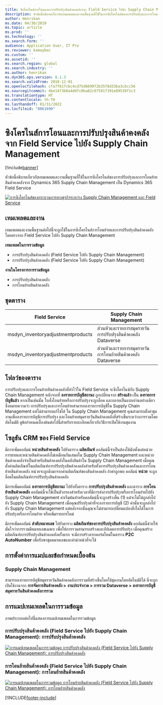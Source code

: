 ```yaml
---
title: ซิงโครไนส์การโอนและการปรับปรุงสินค้าคงคลังจาก Field Service ไปยัง Supply Chain Management
description: หัวข้อนี้อธิบายเกี่ยวกับเทมเพลตและงานพื้นฐานที่ใช้ในการซิงโครไนส์ของการปรับปรุงและการโอนย้ายสินค้าคงคลังจาก Dynamics 365 Supply Chain Management เป็น Dynamics 365 Field Service
author: Henrikan
ms.date: 04/30/2019
ms.topic: article
ms.prod: ''
ms.technology: ''
ms.search.form: ''
audience: Application User, IT Pro
ms.reviewer: kamaybac
ms.custom: ''
ms.assetid: ''
ms.search.region: global
ms.search.industry: ''
ms.author: henrikan
ms.dyn365.ops.version: 8.1.3
ms.search.validFrom: 2018-12-01
ms.openlocfilehash: cfa7f617cbc4cd75d669972b35f8d33ba3cbcc56
ms.sourcegitcommit: 4be1473b0a4ddfc0ba82c07591f391e89538f1c3
ms.translationtype: HT
ms.contentlocale: th-TH
ms.lasthandoff: 01/31/2022
ms.locfileid: "8061690"
---
```

# <a name="synchronize-inventory-transfers-and-adjustments-from-field-service-to-supply-chain-management"></a>ซิงโครไนส์การโอนและการปรับปรุงสินค้าคงคลังจาก Field Service ไปยัง Supply Chain Management

[!include[banner](../includes/banner.md)]



หัวข้อนี้อธิบายเกี่ยวกับเทมเพลตและงานพื้นฐานที่ใช้ในการซิงโครไนส์ของการปรับปรุงและการโอนย้ายสินค้าคงคลังจาก Dynamics 365 Supply Chain Management เป็น Dynamics 365 Field Service

[![การซิงโครไนส์ของกระบวนการทางธุรกิจระหว่าง Supply Chain Management และ Field Service](./media/FSTransAdjOW.png)](./media/FSTransAdjOW.png)

## <a name="templates-and-tasks"></a>เทมเพลตและงาน
เทมเพลตและงานพื้นฐานต่อไปนี้จะถูกใช้ในการซิงโครไนส์การโอนย้ายและการปรับปรุงสินค้าคงคลังโดยตรงจาก Field Service ไปยัง Supply Chain Management

**เทมเพลตในการรวมข้อมูล**
- การปรับปรุงสินค้าคงคลัง (Field Service ไปยัง Supply Chain Management)
- การปรับปรุงสินค้าคงคลัง (Field Service ไปยัง Supply Chain Management)

**งานในโครงการการรวมข้อมูล**
- การปรับปรุงสินค้าคงคลัง
- การโอนย้ายสินค้าคงคลัง

## <a name="table-set"></a>ชุดตาราง
| Field Service                     | Supply Chain Management                          |
|-----------------------------------|----------------------------------------------------|
| msdyn_inventoryadjustmentproducts | ส่วนหัวและรายการสมุดรายวันการปรับปรุงสินค้าคงคลัง Dataverse |
| msdyn_inventoryadjustmentproducts | ส่วนหัวและรายการสมุดรายวันการโอนย้ายสินค้าคงคลัง Dataverse   |

## <a name="table-flow"></a>โฟลว์ของตาราง
การปรับปรุงและการโอนย้ายสินค้าคงคลังที่ทำไว้ใน Field Service จะซิงโครไนซ์กับ Supply Chain Management หลังจากที่ **ลงรายการบัญชีสถานะ** ถูกเปลี่ยนจาก **สร้างแล้ว** เป็น **ลงรายการบัญชีแล้ว** หากเป็นเช่นนั้น ใบสั่งโอนย้ายหรือการปรับปรุงจะถูกล็อค และกลายเป็นแบบอ่านอย่างเดียว ซึ่งหมายความว่า การปรับปรุงและการโอนย้ายสามารถลงรายการบัญชีใน Supply Chain Management แต่ไม่สามารถแก้ไขได้ ใน Supply Chain Management คุณสามารถตั้งค่าชุดงานเพื่อลงรายการบัญชีการปรับปรุง และโอนย้ายสมุดรายวันสินค้าคงคลังที่สร้างขึ้นระหว่างการรวมโดยอัตโนมัติ ดูข้อกำหนดเบื้องต้นต่อไปนี้สำหรับรายละเอียดเกี่ยวกับวิธีการเปิดใช้งานชุดงาน

## <a name="field-service-crm-solution"></a>โซลูชัน CRM ของ Field Service 
มีการเพิ่มคอลัมน์ **หน่วยสินค้าคงคลัง** ไปยังตาราง **ผลิตภัณฑ์** คอลัมน์นี้จำเป็นต้องใช้นับตั้งแต่หน่วยการขายและหน่วยสินค้าคงคลังไม่เหมือนกันเสมอใน Supply Chain Management และหน่วยสินค้าคงคลังจำเป็นสำหรับสินค้าคงคลังในคลังสินค้าใน Supply Chain Management
เมื่อคุณตั้งค่าผลิตภัณฑ์ในผลิตภัณฑ์การปรับปรุงสินค้าคงคลังสำหรับทั้งการปรับปรุงสินค้าคงคลังและการโอนย้ายสินค้าคงคลัง หน่วยจะถูกดึงมาจากค่าผลิตภัณฑ์ของสินค้าคงคลัง ถ้าค่าถูกพบ คอลัมน์ **หน่วย** จะถูกล็อคในผลิตภัณฑ์การปรับปรุงสินค้าคงคลัง

มีการเพิ่มคอลัมน์ **ลงรายการบัญชีสถานะ** ไปยังทั้งตาราง **การปรับปรุงสินค้าคงคลัง** และตาราง **การโอนย้ายสินค้าคงคลัง** คอลัมน์นี้จะใช้เป็นตัวกรองสำหรับเวลาที่มีการส่งการปรับปรุงหรือการโอนย้ายไปยัง Supply Chain Management ค่าเริ่มต้นสำหรับคอลัมน์นี้จะถูกสร้างขึ้น (1) แต่จะไม่ได้ถูกส่งไปยัง Supply Chain Management เมื่อคุณปรับปรุงค่าที่จะลงรายการบัญชี (2) ค่านั้นจะถูกส่งไปยัง Supply Chain Management แต่หลังจากนั้นคุณจะไม่สามารถเปลี่ยนแปลงสิ่งใดได้ในการปรับปรุงหรือการโอนย้าย หรือเพิ่มรายการใหม่

มีการเพิ่มคอลัมน์ **ลำดับหมายเลข** ไปยังตาราง **ผลิตภัณฑ์ของการปรับปรุงสินค้าคงคลัง** คอลัมน์นี้ช่วยให้มั่นใจว่าการรวมมีหมายเลขเฉพาะ เพื่อให้การรวมสามารถสร้างและอัปเดตการปรับปรุง เมื่อคุณสร้างผลิตภัณฑ์การปรับปรุงสินค้าคงคลังครั้งแรก จะมีการสร้างเรกคอร์ดใหม่ในตาราง **P2C AutoNumber** เพื่อรักษาชุดหมายเลขและคำนำหน้าที่จะใช้

## <a name="prerequisites-and-mapping-setup"></a>การตั้งค่าการแมปและข้อกำหนดเบื้องต้น

### <a name="supply-chain-management"></a>Supply Chain Management
สามารถลงรายการบัญชีสมุดรายวันสินค้าคงคลังการรวมที่สร้างขึ้นโดยใช้ชุดงานโดยอัตโนมัติได้ นี่จะถูกเปิดใช้งานจาก **การจัดการสินค้าคงคลัง > งานประจำงวด > การรวม Dataverse > ลงรายการบัญชีสมุดรายวันสินค้าคงคลังการรวม**

## <a name="template-mapping-in-data-integration"></a>การแมปเทมเพลตในการรวมข้อมูล

ภาพประกอบต่อไปนี้แสดงการแมปเทมเพลตในการรวมข้อมูล

### <a name="inventory-adjustment-field-service-to-supply-chain-management-inventory-adjustment"></a>การปรับปรุงสินค้าคงคลัง (Field Service ไปยัง Supply Chain Management): การปรับปรุงสินค้าคงคลัง

[![การแมปเทมเพลตในการรวมข้อมูล การปรับปรุงสินค้าคงคลัง (Field Service ไปยัง Supply Chain Management): การปรับปรุงสินค้าคงคลัง](./media/FSAdj1.png)](./media/FSAdj1.png)


### <a name="inventory-transfer-field-service-to-supply-chain-management-inventory-transfer"></a>การโอนย้ายสินค้าคงคลัง (Field Service ไปยัง Supply Chain Management): การโอนย้ายสินค้าคงคลัง

[![การแมปเทมเพลตในการรวมข้อมูล การโอนย้ายสินค้าคงคลัง (Field Service ไปยัง Supply Chain Management): การโอนย้ายสินค้าคงคลัง](./media/FSTrans1.png)](./media/FSTrans1.png)


[!INCLUDE[footer-include](../../includes/footer-banner.md)]